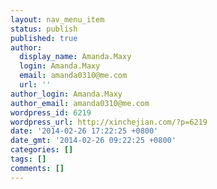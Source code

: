 ```yaml
---
layout: nav_menu_item
status: publish
published: true
author:
  display_name: Amanda.Maxy
  login: Amanda.Maxy
  email: amanda0310@me.com
  url: ''
author_login: Amanda.Maxy
author_email: amanda0310@me.com
wordpress_id: 6219
wordpress_url: http://xinchejian.com/?p=6219
date: '2014-02-26 17:22:25 +0800'
date_gmt: '2014-02-26 09:22:25 +0800'
categories: []
tags: []
comments: []
---
```


